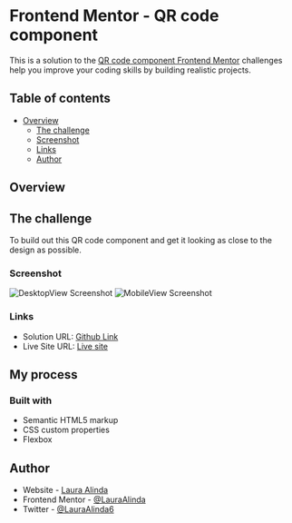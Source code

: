 # Frontend Mentor - QR code component


This is a solution to the [QR code component Frontend Mentor](https://www.frontendmentor.io) challenges help you improve your coding skills by building realistic projects.

## Table of contents

- [Overview](#overview)
  - [The challenge](#the-challenge)
  - [Screenshot](#screenshot)
  - [Links](#links)
  - [Author](#author)

## Overview
  
## The challenge
To build out this QR code component and get it looking as close to the design as possible.

### Screenshot

![DesktopView Screenshot](./web.png)
![MobileView Screenshot](./mobile.png)

### Links

- Solution URL: [Github Link](https://github.com/Lauraalinda/Front-end-mentor-challenge-QR--code-component-)
- Live Site URL: [Live site](https://celadon-florentine-fc142a.netlify.app)

## My process

### Built with

- Semantic HTML5 markup
- CSS custom properties
- Flexbox

## Author

- Website - [Laura Alinda](https://poetic-narwhal-715626.netlify.app/)
- Frontend Mentor - [@LauraAlinda](https://www.frontendmentor.io/profile/LauraAlinda)
- Twitter - [@LauraAlinda6](https://www.twitter.com/LauraAlinda6)

